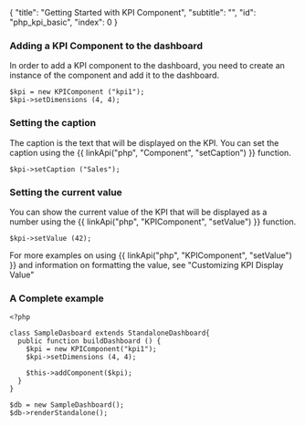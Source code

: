 <meta>
{
	"title": "Getting Started with KPI Component",
	"subtitle": "",
	"id": "php_kpi_basic",
	"index": 0
}
</meta>

### Adding a KPI Component to the dashboard

In order to add a KPI component to the dashboard, you need to create an instance of the component and add it to the dashboard.

~~~
$kpi = new KPIComponent ("kpi1");
$kpi->setDimensions (4, 4);
~~~

### Setting the caption

The caption is the text that will be displayed on the KPI. You can set the caption using the {{ linkApi("php", "Component", "setCaption") }} function.

~~~
$kpi->setCaption ("Sales");
~~~

### Setting the current value

You can show the current value of the KPI that will be displayed as a number using the {{ linkApi("php", "KPIComponent", "setValue") }} function.

~~~
$kpi->setValue (42);
~~~

For more examples on using {{ linkApi("php", "KPIComponent", "setValue") }} and information on formatting the value, see "Customizing KPI Display Value"

### A Complete example

~~~
<?php

class SampleDasboard extends StandaloneDashboard{
  public function buildDashboard () {
    $kpi = new KPIComponent("kpi1");
    $kpi->setDimensions (4, 4);

    $this->addComponent($kpi);
  }
}

$db = new SampleDashboard();
$db->renderStandalone();
~~~




